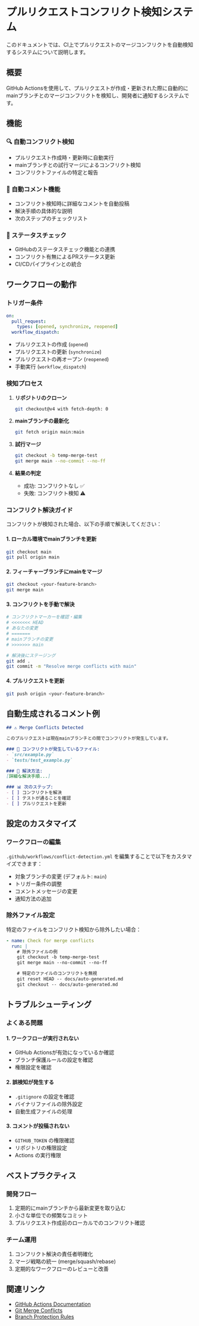 # プルリクエストコンフリクト検知システム

このドキュメントでは、CI上でプルリクエストのマージコンフリクトを自動検知するシステムについて説明します。

## 概要

GitHub Actionsを使用して、プルリクエストが作成・更新された際に自動的にmainブランチとのマージコンフリクトを検知し、開発者に通知するシステムです。

## 機能

### 🔍 自動コンフリクト検知
- プルリクエスト作成時・更新時に自動実行
- mainブランチとの試行マージによるコンフリクト検知
- コンフリクトファイルの特定と報告

### 📝 自動コメント機能
- コンフリクト検知時に詳細なコメントを自動投稿
- 解決手順の具体的な説明
- 次のステップのチェックリスト

### 🎯 ステータスチェック
- GitHubのステータスチェック機能との連携
- コンフリクト有無によるPRステータス更新
- CI/CDパイプラインとの統合

## ワークフローの動作

### トリガー条件
```yaml
on:
  pull_request:
    types: [opened, synchronize, reopened]
  workflow_dispatch:
```

- プルリクエストの作成 (`opened`)
- プルリクエストの更新 (`synchronize`)
- プルリクエストの再オープン (`reopened`)
- 手動実行 (`workflow_dispatch`)

### 検知プロセス

1. **リポジトリのクローン**
   ```bash
   git checkout@v4 with fetch-depth: 0
   ```

2. **mainブランチの最新化**
   ```bash
   git fetch origin main:main
   ```

3. **試行マージ**
   ```bash
   git checkout -b temp-merge-test
   git merge main --no-commit --no-ff
   ```

4. **結果の判定**
   - 成功: コンフリクトなし ✅
   - 失敗: コンフリクト検知 ⚠️

### コンフリクト解決ガイド

コンフリクトが検知された場合、以下の手順で解決してください：

#### 1. ローカル環境でmainブランチを更新
```bash
git checkout main
git pull origin main
```

#### 2. フィーチャーブランチにmainをマージ
```bash
git checkout <your-feature-branch>
git merge main
```

#### 3. コンフリクトを手動で解決
```bash
# コンフリクトマーカーを確認・編集
# <<<<<<< HEAD
# あなたの変更
# =======
# mainブランチの変更
# >>>>>>> main

# 解決後にステージング
git add .
git commit -m "Resolve merge conflicts with main"
```

#### 4. プルリクエストを更新
```bash
git push origin <your-feature-branch>
```

## 自動生成されるコメント例

```markdown
## ⚠️ Merge Conflicts Detected

このプルリクエストは現在mainブランチとの間でコンフリクトが発生しています。

### 📁 コンフリクトが発生しているファイル:
- `src/example.py`
- `tests/test_example.py`

### 🔧 解決方法:
[詳細な解決手順...]

### 📊 次のステップ:
- [ ] コンフリクトを解決
- [ ] テストが通ることを確認
- [ ] プルリクエストを更新
```

## 設定のカスタマイズ

### ワークフローの編集
`.github/workflows/conflict-detection.yml` を編集することで以下をカスタマイズできます：

- 対象ブランチの変更 (デフォルト: `main`)
- トリガー条件の調整
- コメントメッセージの変更
- 通知方法の追加

### 除外ファイル設定
特定のファイルをコンフリクト検知から除外したい場合：

```yaml
- name: Check for merge conflicts
  run: |
    # 除外ファイルの例
    git checkout -b temp-merge-test
    git merge main --no-commit --no-ff

    # 特定のファイルのコンフリクトを無視
    git reset HEAD -- docs/auto-generated.md
    git checkout -- docs/auto-generated.md
```

## トラブルシューティング

### よくある問題

#### 1. ワークフローが実行されない
- GitHub Actionsが有効になっているか確認
- ブランチ保護ルールの設定を確認
- 権限設定を確認

#### 2. 誤検知が発生する
- `.gitignore` の設定を確認
- バイナリファイルの除外設定
- 自動生成ファイルの処理

#### 3. コメントが投稿されない
- `GITHUB_TOKEN` の権限確認
- リポジトリの権限設定
- Actions の実行権限

## ベストプラクティス

### 開発フロー
1. 定期的にmainブランチから最新変更を取り込む
2. 小さな単位での頻繁なコミット
3. プルリクエスト作成前のローカルでのコンフリクト確認

### チーム運用
1. コンフリクト解決の責任者明確化
2. マージ戦略の統一 (merge/squash/rebase)
3. 定期的なワークフローのレビューと改善

## 関連リンク

- [GitHub Actions Documentation](https://docs.github.com/en/actions)
- [Git Merge Conflicts](https://docs.github.com/en/github/collaborating-with-pull-requests/addressing-merge-conflicts)
- [Branch Protection Rules](https://docs.github.com/en/repositories/configuring-branches-and-merges-in-your-repository/defining-the-mergeability-of-pull-requests)
